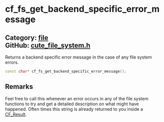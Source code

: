 [//]: # (This file is automatically generated by Cute Framework's docs parser.)
[//]: # (Do not edit this file by hand!)
[//]: # (See: https://github.com/RandyGaul/cute_framework/blob/master/samples/docs_parser.cpp)
[](../header.md ':include')

# cf_fs_get_backend_specific_error_message

Category: [file](/api_reference?id=file)  
GitHub: [cute_file_system.h](https://github.com/RandyGaul/cute_framework/blob/master/include/cute_file_system.h)  
---

Returns a backend specific error message in the case of any file system errors.

```cpp
const char* cf_fs_get_backend_specific_error_message();
```

## Remarks

Feel free to call this whenever an error occurs in any of the file system functions to try and get a detailed description
on what might have happened. Often times this string is already returned to you inside a [CF_Result](/utility/cf_result.md).

